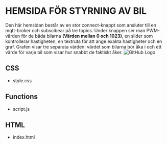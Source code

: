 # HEMSIDA FÖR STYRNING AV BIL
Den här hemsidan består av en stor connect-knappt som ansluter till en mqtt-broker och subscibear på tre topics. Under knappen ser man PWM-värden för de båda bilarna __(Värden mellan 0 och 1023)__, en slider som kontrollerar hastigheten, en textruta för att ange exakta hastigheter och en graf. Grafen visar tre separata värden: värdet som bilarna bör åka i och ett värde för varje bil som visar hur snabbt de faktiskt åker. 
![GitHub Logo](/Pic_car_page.jpeg)
## CSS
* style.css 

## Functions
* script.js

## HTML
* index.html 
